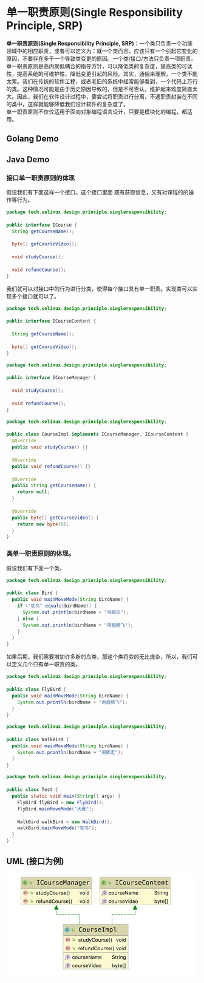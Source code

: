 # 单一职责原则(Single Responsibility Principle, SRP)

**单一职责原则(Single Responsibility Principle, SRP)**：一个类只负责一个功能领域中的相应职责，或者可以定义为：就一个类而言，应该只有一个引起它变化的原因，不要存在多于一个导致类变更的原因。一个类/接口/方法只负责一项职责。  
单一职责原则是高内聚低耦合的指导方针，可以降低类的复杂度，提高类的可读性，提高系统的可维护性、降低变更引起的风险。其实，通俗来理解，一个类不能太累。我们在传统的软件工程，或者老旧的系统中经常能够看到，一个代码上万行的类。这种情况可能是由于历史原因导致的，但是不可否认，维护起来难度简直太大。因此，我们在软件设计过程中，要尝试将职责进行分离，不通职责封装在不同的类中，这样就能够降低我们设计软件的复杂度了。  
单一职责原则不仅仅适用于面向对象编程语言设计，只要是模块化的编程，都适用。  

## Golang Demo

## Java Demo

### 接口单一职责原则的体现  

假设我们有下面这样一个接口。这个接口里面 既有获取信息，又有对课程的的操作等行为。  

```java
package tech.selinux.design.principle.singleresponsibility;

public interface ICourse {
  String getCourseName();

  byte[] getCourseVideo();

  void studyCourse();

  void refundCourse();
}
```

我们就可以对接口中的行为进行分类，使得每个接口具有单一职责。实现类可以实现多个接口就可以了。  

```java
package tech.selinux.design.principle.singleresponsibility;

public interface ICourseContent {

  String getCourseName();

  byte[] getCourseVideo();
}
```

```java
package tech.selinux.design.principle.singleresponsibility;

public interface ICourseManager {

  void studyCourse();

  void refundCourse();
}
```

```java
package tech.selinux.design.principle.singleresponsibility;

public class CourseImpl implements ICourseManager, ICourseContent {
  @Override
  public void studyCourse() {}

  @Override
  public void refundCourse() {}

  @Override
  public String getCourseName() {
    return null;
  }

  @Override
  public byte[] getCourseVideo() {
    return new byte[0];
  }
}
```


### 类单一职责原则的体现。

假设我们有下面一个类。  

```java
package tech.selinux.design.principle.singleresponsibility;

public class Bird {
  public void mainMoveMode(String birdName) {
    if ("鸵鸟".equals(birdName)) {
      System.out.println(birdName + "用脚走");
    } else {
      System.out.println(birdName + "用翅膀飞");
    }
  }
}
```

如果后期，我们需要增加许多新的鸟类，那这个类将变的无比庞杂，所以，我们可以定义几个只有单一职责的类。

```java
package tech.selinux.design.principle.singleresponsibility;

public class FlyBird {
  public void mainMoveMode(String birdName) {
    System.out.println(birdName + "用翅膀飞");
  }
}
```

```java
package tech.selinux.design.principle.singleresponsibility;

public class WalkBird {
  public void mainMoveMode(String birdName) {
    System.out.println(birdName + "用脚走");
  }
}
```

```java
package tech.selinux.design.principle.singleresponsibility;

public class Test {
  public static void main(String[] args) {
    FlyBird flyBird = new FlyBird();
    flyBird.mainMoveMode("大雁");

    WalkBird walkBird = new WalkBird();
    walkBird.mainMoveMode("鸵鸟");
  }
}
```

## UML (接口为例)

![接口单一职责UML](images/single-responsibility-principle.png)

